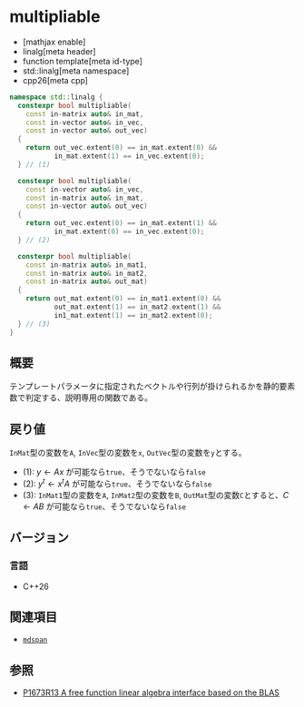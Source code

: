 # multipliable
* [mathjax enable]
* linalg[meta header]
* function template[meta id-type]
* std::linalg[meta namespace]
* cpp26[meta cpp]


```cpp
namespace std::linalg {
  constexpr bool multipliable(
    const in-matrix auto& in_mat,
    const in-vector auto& in_vec,
    const in-vector auto& out_vec)
  {
    return out_vec.extent(0) == in_mat.extent(0) &&
           in_mat.extent(1) == in_vec.extent(0);
  } // (1)

  constexpr bool multipliable(
    const in-vector auto& in_vec,
    const in-matrix auto& in_mat,
    const in-vector auto& out_vec)
  {
    return out_vec.extent(0) == in_mat.extent(1) &&
           in_mat.extent(0) == in_vec.extent(0);
  } // (2)

  constexpr bool multipliable(
    const in-matrix auto& in_mat1,
    const in-matrix auto& in_mat2,
    const in-matrix auto& out_mat)
  {
    return out_mat.extent(0) == in_mat1.extent(0) &&
           out_mat.extent(1) == in_mat2.extent(1) &&
           in1_mat.extent(1) == in_mat2.extent(0);
  } // (3)
}
```


## 概要
テンプレートパラメータに指定されたベクトルや行列が掛けられるかを静的要素数で判定する、説明専用の関数である。


## 戻り値
`InMat`型の変数を`A`, `InVec`型の変数を`x`, `OutVec`型の変数を`y`とする。

- (1): $y \leftarrow Ax$ が可能なら`true`、そうでないなら`false`
- (2): $y^t \leftarrow x^t A$ が可能なら`true`、そうでないなら`false`
- (3): `InMat1`型の変数を`A`, `InMat2`型の変数を`B`, `OutMat`型の変数`C`とすると、$C \leftarrow AB$ が可能なら`true`、そうでないなら`false`


## バージョン
### 言語
- C++26


## 関連項目
- [`mdspan`](/reference/mdspan.md)


## 参照
- [P1673R13 A free function linear algebra interface based on the BLAS](https://www.open-std.org/jtc1/sc22/wg21/docs/papers/2023/p1673r13.html)


